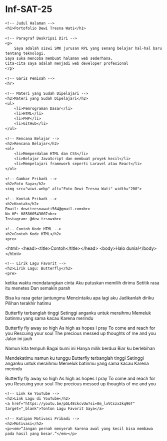 # Inf-SAT-25
<!DOCTYPE html>
<html>
<head>
    <title>Portofolio Dewi Tresna Wati</title>
</head>
<body>

    <!-- Judul Halaman -->
    <h1>Portofolio Dewi Tresna Wati</h1>

    <!-- Paragraf Deskripsi Diri -->
    <p>
        Saya adalah siswi SMK jurusan RPL yang senang belajar hal-hal baru tentang teknologi.
    Saya suka mencoba membuat halaman web sederhana.
    Cita-cita saya adalah menjadi web developer profesional
    </p>

    <!-- Garis Pemisah -->
    <hr>

    <!-- Materi yang Sudah Dipelajari -->
    <h2>Materi yang Sudah Dipelajari</h2>
    <ul>
        <li>Pemrograman Dasar</li>
        <li>HTML</li>
        <li>PHP</li>
        <li>GitHub</li>
    </ul>

    <!-- Rencana Belajar -->
    <h2>Rencana Belajar</h2>
    <ol>
        <li>Memperdalam HTML dan CSS</li>
        <li>Belajar JavaScript dan membuat proyek kecil</li>
        <li>Mempelajari framework seperti Laravel atau React</li>
    </ol>

    <!-- Gambar Pribadi -->
    <h2>Foto Saya</h2>
    <img src="wiwi.webp" alt="Foto Dewi Tresna Wati" width="200">

    <!-- Kontak Pribadi -->
    <h2>Kontak</h2>
    Email: dewitresnawati564@gmail.com<br>
    No HP: 085860543007<br>
    Instagram: @dew_trsnw<br>

    <!-- Contoh Kode HTML -->
    <h2>Contoh Kode HTML</h2>
    <pre>
&lt;html&gt;
  &lt;head&gt;&lt;title&gt;Contoh&lt;/title&gt;&lt;/head&gt;
  &lt;body&gt;Halo dunia!&lt;/body&gt;
&lt;/html&gt;
    </pre>

    <!-- Lirik Lagu Favorit -->
    <h2>Lirik Lagu: Butterfly</h2>
    <pre>
ketika waktu mendatangkan cinta
Aku putuskan memilih dirimu
Setitik rasa itu menetes
Dan semakin parah

Bisa ku rasa getar jantungmu
Mencintaiku apa lagi aku
Jadikanlah diriku
Pilihan terakhir hatimu

Butterfly terbanglah tinggi
Setinggi anganku untuk meraihmu
Memeluk batinmu yang sama kacau
Karena merindu

Butterfly fly away so high
As high as hopes I pray
To come and reach for you
Rescuing your soul
The precious messed up thoughts of me and you
Jalan ini jauh

Namun kita tempuh
Bagai bumi ini
Hanya milik berdua
Biar ku berlebihan

Mendekatimu namun ku tunggu
Butterfly terbanglah tinggi
Setinggi anganku untuk meraihmu
Memeluk batinmu yang sama kacau
Karena merindu

Butterfly fly away so high
As high as hopes I pray
To come and reach for you
Rescuing your soul
The precious messed up thoughts of me and you
    </pre>

    <!-- Link ke YouTube -->
    <h2>Link Lagu di YouTube</h2>
    <a href="https://youtu.be/pGL48ckcvUw?si=0m_lxVCszx2kq96T" target="_blank">Tonton Lagu Favorit Saya</a>

    <!-- Kutipan Motivasi Pribadi -->
    <h2>Motivasi</h2>
    <p><em>“Jangan pernah menyerah karena awal yang kecil bisa membawa pada hasil yang besar.”</em></p>

</body>
</html>
